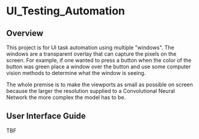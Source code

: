 # UI_Testing_Automation

## Overview
This project is for UI task automation using multiple "windows". The windows are a transparent overlay that can capture the pixels on the screen. 
For example, if one wanted to press a button when the color of the button was green place a window over the button and use some computer vision methods to determine what the window is seeing.

The whole premise is to make the viewports as small as possible on screen because the larger the resolution supplied to a Convolutional Neural Network the more complex the model has to be.


## User Interface Guide
TBF
